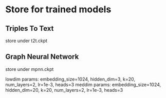 # Store for trained models
## Triples To Text
store under t2t.ckpt
## Graph Neural Network
store under mpnn.ckpt

lowdim params: embedding_size=1024, hidden_dim=3, k=20, num_layers=2, lr=1e-3, heads=3
meddim params: embedding_size=1024, hidden_dim=20, k=20, num_layers=2, lr=1e-3, heads=3